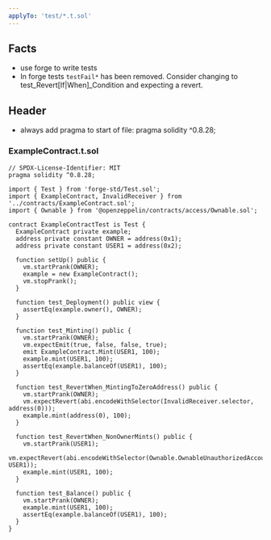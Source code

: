 ```yaml
---
applyTo: 'test/*.t.sol'
---
```


## Facts

- use forge to write tests
- In forge tests `testFail*` has been removed. Consider changing to test_Revert[If|When]\_Condition and expecting a revert.

## Header

- always add pragma to start of file: pragma solidity ^0.8.28;

### ExampleContract.t.sol

```solidity
// SPDX-License-Identifier: MIT
pragma solidity ^0.8.28;

import { Test } from 'forge-std/Test.sol';
import { ExampleContract, InvalidReceiver } from '../contracts/ExampleContract.sol';
import { Ownable } from '@openzeppelin/contracts/access/Ownable.sol';

contract ExampleContractTest is Test {
  ExampleContract private example;
  address private constant OWNER = address(0x1);
  address private constant USER1 = address(0x2);

  function setUp() public {
    vm.startPrank(OWNER);
    example = new ExampleContract();
    vm.stopPrank();
  }

  function test_Deployment() public view {
    assertEq(example.owner(), OWNER);
  }

  function test_Minting() public {
    vm.startPrank(OWNER);
    vm.expectEmit(true, false, false, true);
    emit ExampleContract.Mint(USER1, 100);
    example.mint(USER1, 100);
    assertEq(example.balanceOf(USER1), 100);
  }

  function test_RevertWhen_MintingToZeroAddress() public {
    vm.startPrank(OWNER);
    vm.expectRevert(abi.encodeWithSelector(InvalidReceiver.selector, address(0)));
    example.mint(address(0), 100);
  }

  function test_RevertWhen_NonOwnerMints() public {
    vm.startPrank(USER1);
    vm.expectRevert(abi.encodeWithSelector(Ownable.OwnableUnauthorizedAccount.selector, USER1));
    example.mint(USER1, 100);
  }

  function test_Balance() public {
    vm.startPrank(OWNER);
    example.mint(USER1, 100);
    assertEq(example.balanceOf(USER1), 100);
  }
}
```
